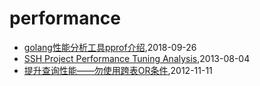 # performance
* [golang性能分析工具pprof介绍](/2018/2018-09-26-golang-pprof-intro),2018-09-26
* [SSH Project Performance Tuning Analysis](/2013/2013-08-04-ssh-project-performance-tuning-analiysis),2013-08-04
* [提升查询性能——勿使用跨表OR条件](/2012/2012-11-11-not-use-or-for-cross-table-join),2012-11-11
